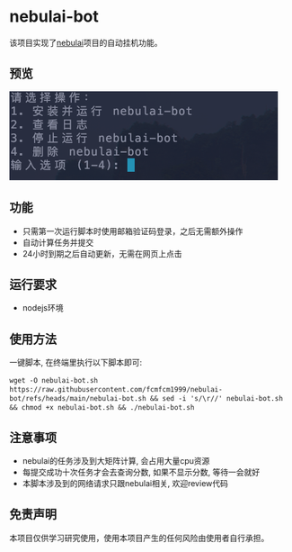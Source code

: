 # nebulai-bot
该项目实现了[nebulai](https://nebulai.network/opencompute?invite_by=7BPKiD)项目的自动挂机功能。

## 预览
![preview](./images/nebulai.png)
## 功能

+ 只需第一次运行脚本时使用邮箱验证码登录，之后无需额外操作
+ 自动计算任务并提交
+ 24小时到期之后自动更新，无需在网页上点击

## 运行要求

+ nodejs环境

## 使用方法

一键脚本, 在终端里执行以下脚本即可:
```
wget -O nebulai-bot.sh https://raw.githubusercontent.com/fcmfcm1999/nebulai-bot/refs/heads/main/nebulai-bot.sh && sed -i 's/\r//' nebulai-bot.sh && chmod +x nebulai-bot.sh && ./nebulai-bot.sh

```

## 注意事项

+ nebulai的任务涉及到大矩阵计算, 会占用大量cpu资源
+ 每提交成功十次任务才会去查询分数, 如果不显示分数, 等待一会就好
+ 本脚本涉及到的网络请求只跟nebulai相关, 欢迎review代码

## 免责声明

本项目仅供学习研究使用，使用本项目产生的任何风险由使用者自行承担。 

